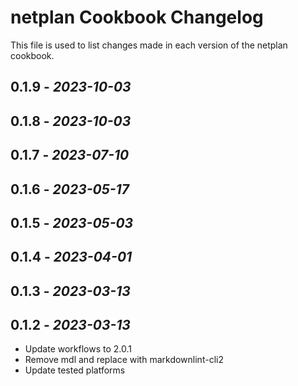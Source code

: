 # netplan Cookbook Changelog

This file is used to list changes made in each version of the netplan cookbook.

## 0.1.9 - *2023-10-03*

## 0.1.8 - *2023-10-03*

## 0.1.7 - *2023-07-10*

## 0.1.6 - *2023-05-17*

## 0.1.5 - *2023-05-03*

## 0.1.4 - *2023-04-01*

## 0.1.3 - *2023-03-13*

## 0.1.2 - *2023-03-13*

- Update workflows to 2.0.1
- Remove mdl and replace with markdownlint-cli2
- Update tested platforms
